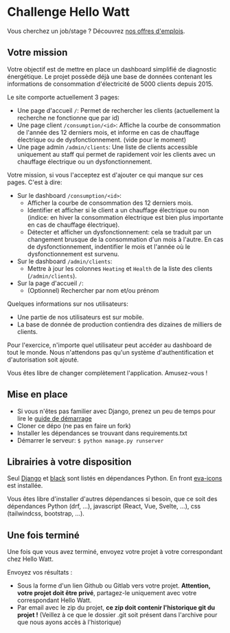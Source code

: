 # Challenge Hello Watt

Vous cherchez un job/stage ? Découvrez [nos offres d'emplois](https://hello-watt.welcomekit.co/).

## Votre mission

Votre objectif est de mettre en place un dashboard simplifié de diagnostic énergétique.
Le projet possède déjà une base de données contenant les informations de consommation d'électricité de 5000 clients depuis 2015.

Le site comporte actuellement 3 pages:
- Une page d'accueil `/`: Permet de rechercher les clients (actuellement la recherche ne fonctionne que par id)
- Une page client `/consumption/<id>`: Affiche la courbe de consommation de l'année des 12 derniers mois, et informe en cas de chauffage électrique ou de dysfonctionnement. (vide pour le moment)
- Une page admin `/admin/clients`: Une liste de clients accessible uniquement au staff qui permet de rapidement voir les clients avec un chauffage électrique ou un dysfonctionnement. 

Votre mission, si vous l'acceptez est d'ajouter ce qui manque sur ces pages. C'est à dire:

- Sur le dashboard `/consumption/<id>`:
    - Afficher la courbe de consommation des 12 derniers mois.
    - Identifier et afficher si le client a un chauffage électrique ou non (indice: en hiver la consommation électrique est bien plus importante en cas de chauffage électrique).
    - Détecter et afficher un dysfonctionnement: cela se traduit par un changement brusque de la consommation d'un mois à l'autre. En cas de dysfonctionnement, indentifier le mois et l'année où le dysfonctionnement est survenu.
- Sur le dashboard `/admin/clients`:
    - Mettre à jour les colonnes `Heating` et `Health` de la liste des clients (`/admin/clients`).
- Sur la page d'accueil `/`:
    - (Optionnel) Rechercher par nom et/ou prénom

Quelques informations sur nos utilisateurs:
- Une partie de nos utilisateurs est sur mobile.
- La base de donnée de production contiendra des dizaines de milliers de clients.

Pour l'exercice, n'importe quel utilisateur peut accéder au dashboard de tout le monde. Nous n'attendons pas qu'un système d'authentification et d'autorisation soit ajouté.

Vous êtes libre de changer complètement l'application. Amusez-vous !

## Mise en place

- Si vous n'êtes pas familier avec Django, prenez un peu de temps pour lire le [guide de démarrage](https://www.djangoproject.com/)
- Cloner ce dépo (ne pas en faire un fork)
- Installer les dépendances se trouvant dans requirements.txt
- Démarrer le serveur: `$ python manage.py runserver`

## Librairies à votre disposition

Seul [Django](https://www.djangoproject.com/) et [black](https://github.com/psf/black) sont listés en dépendances Python.
En front [eva-icons](https://github.com/akveo/eva-icons#how-to-use) est installée.

Vous êtes libre d'installer d'autres dépendances si besoin,
que ce soit des dépendances Python (drf, ...),
javascript (React, Vue, Svelte, ...),
css (tailwindcss, bootstrap, ...).

## Une fois terminé

Une fois que vous avez terminé, envoyez votre projet à votre correspondant chez Hello Watt.

Envoyez vos résultats :
- Sous la forme d'un lien Github ou Gitlab vers votre projet. **Attention, votre projet doit être privé**, partagez-le uniquement avec votre correspondant Hello Watt.
- Par email avec le zip du projet, **ce zip doit contenir l'historique git du projet !** (Veillez à ce que le dossier .git soit présent dans l'archive pour que nous ayons accès à l'historique)
